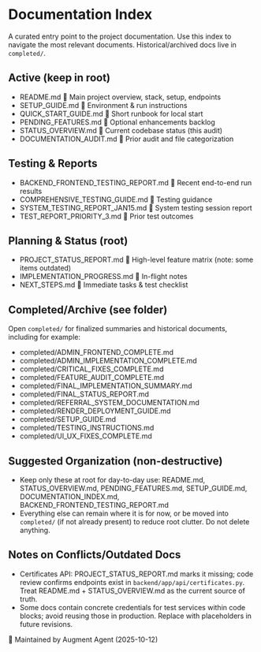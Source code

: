 # Documentation Index

A curated entry point to the project documentation. Use this index to navigate the most relevant documents. Historical/archived docs live in `completed/`.

## Active (keep in root)
- README.md  Main project overview, stack, setup, endpoints
- SETUP_GUIDE.md  Environment & run instructions
- QUICK_START_GUIDE.md  Short runbook for local start
- PENDING_FEATURES.md  Optional enhancements backlog
- STATUS_OVERVIEW.md  Current codebase status (this audit)
- DOCUMENTATION_AUDIT.md  Prior audit and file categorization

## Testing & Reports
- BACKEND_FRONTEND_TESTING_REPORT.md  Recent end-to-end run results
- COMPREHENSIVE_TESTING_GUIDE.md  Testing guidance
- SYSTEM_TESTING_REPORT_JAN15.md  System testing session report
- TEST_REPORT_PRIORITY_3.md  Prior test outcomes

## Planning & Status (root)
- PROJECT_STATUS_REPORT.md  High-level feature matrix (note: some items outdated)
- IMPLEMENTATION_PROGRESS.md  In-flight notes
- NEXT_STEPS.md  Immediate tasks & test checklist

## Completed/Archive (see folder)
Open `completed/` for finalized summaries and historical documents, including for example:
- completed/ADMIN_FRONTEND_COMPLETE.md
- completed/ADMIN_IMPLEMENTATION_COMPLETE.md
- completed/CRITICAL_FIXES_COMPLETE.md
- completed/FEATURE_AUDIT_COMPLETE.md
- completed/FINAL_IMPLEMENTATION_SUMMARY.md
- completed/FINAL_STATUS_REPORT.md
- completed/REFERRAL_SYSTEM_DOCUMENTATION.md
- completed/RENDER_DEPLOYMENT_GUIDE.md
- completed/SETUP_GUIDE.md
- completed/TESTING_INSTRUCTIONS.md
- completed/UI_UX_FIXES_COMPLETE.md

## Suggested Organization (non-destructive)
- Keep only these at root for day-to-day use: README.md, STATUS_OVERVIEW.md, PENDING_FEATURES.md, SETUP_GUIDE.md, DOCUMENTATION_INDEX.md, BACKEND_FRONTEND_TESTING_REPORT.md
- Everything else can remain where it is for now, or be moved into `completed/` (if not already present) to reduce root clutter. Do not delete anything.

## Notes on Conflicts/Outdated Docs
- Certificates API: PROJECT_STATUS_REPORT.md marks it missing; code review confirms endpoints exist in `backend/app/api/certificates.py`. Treat README.md + STATUS_OVERVIEW.md as the current source of truth.
- Some docs contain concrete credentials for test services within code blocks; avoid reusing those in production. Replace with placeholders in future revisions.

 Maintained by Augment Agent (2025-10-12)

